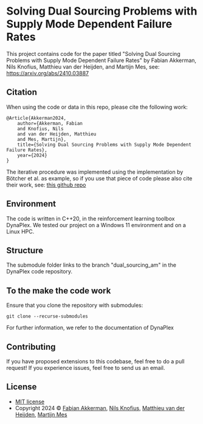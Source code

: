 # Solving Dual Sourcing Problems with Supply Mode Dependent Failure Rates

This project contains code for the paper titled "Solving Dual Sourcing Problems with Supply Mode Dependent Failure Rates" by Fabian Akkerman, Nils Knofius, Matthieu van der Heijden, and Martijn Mes, see: https://arxiv.org/abs/2410.03887

## Citation

When using the code or data in this repo, please cite the following work:

```
@Article{Akkerman2024,
	author={Akkerman, Fabian
 	and Knofius, Nils
	and van der Heijden, Matthieu
	and Mes, Martijn},
	title={Solving Dual Sourcing Problems with Supply Mode Dependent Failure Rates},
	year={2024}
}
```

The iterative procedure was implemented using the implementation by Bötcher et al. as example, so if you use that piece of code please also cite their work, see: [this github repo](https://github.com/INFORMSJoC/2022.0136)

## Environment

The code is written in C++20, in the reinforcement learning toolbox DynaPlex. We tested our project on a Windows 11 environment and on a Linux HPC.


## Structure

The submodule folder links to the branch "dual_sourcing_am" in the DynaPlex code repository.


## To the make the code work

Ensure that you clone the repository with submodules:

```
git clone --recurse-submodules
```

For further information, we refer to the documentation of DynaPlex
 
## Contributing

If you have proposed extensions to this codebase, feel free to do a pull request! If you experience issues, feel free to send us an email.

## License
* [MIT license](https://opensource.org/license/mit/)
* Copyright 2024 © [Fabian Akkerman](https://people.utwente.nl/f.r.akkerman), [Nils Knofius](https://scholar.google.com/citations?user=ZlTzOdAAAAAJ&hl=en), [Matthieu van der Heijden](https://research.utwente.nl/en/persons/matthieu-van-der-heijden), [Martijn Mes](https://www.utwente.nl/en/bms/iebis/staff/mes/)

